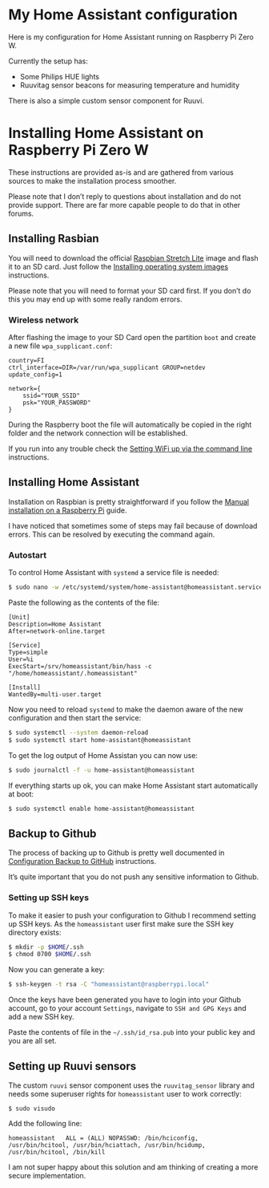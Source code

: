 # My Home Assistant configuration

Here is my configuration for Home Assistant running on Raspberry Pi Zero W.

Currently the setup has:
* Some Philips HUE lights
* Ruuvitag sensor beacons for measuring temperature and humidity

There is also a simple custom sensor component for Ruuvi.


# Installing Home Assistant on Raspberry Pi Zero W

These instructions are provided as-is and are gathered from various sources to make the installation process smoother.

Please note that I don’t reply to questions about installation and do not provide support. There are far more capable people to do that in other forums.

## Installing Rasbian

You will need to download the official [Raspbian Stretch Lite](https://www.raspberrypi.org/downloads/raspbian/) image and flash it to an SD card. Just follow the [Installing operating system images](https://www.raspberrypi.org/documentation/installation/installing-images/README.md) instructions.

Please note that you will need to format your SD card first. If you don’t do this you may end up with some really random errors.

### Wireless network

After flashing the image to your SD Card open the partition `boot` and create a new file `wpa_supplicant.conf`:

```
country=FI
ctrl_interface=DIR=/var/run/wpa_supplicant GROUP=netdev
update_config=1

network={
    ssid="YOUR_SSID"
    psk="YOUR_PASSWORD"
}
```

During the Raspberry boot the file will automatically be copied in the right folder and the network connection will be established.

If you run into any trouble check the [Setting WiFi up via the command line](https://www.raspberrypi.org/documentation/configuration/wireless/wireless-cli.md) instructions.

## Installing Home Assistant

Installation on Raspbian is pretty straightforward if you follow the  [Manual installation on a Raspberry Pi](https://www.home-assistant.io/docs/installation/raspberry-pi/) guide.

I have noticed that sometimes some of steps may fail because of download errors. This can be resolved by executing the command again.

### Autostart

To control Home Assistant with `systemd` a service file is needed:

```bash
$ sudo nano -w /etc/systemd/system/home-assistant@homeassistant.service
```

Paste the following as the contents of the file:

```
[Unit]
Description=Home Assistant
After=network-online.target

[Service]
Type=simple
User=%i
ExecStart=/srv/homeassistant/bin/hass -c "/home/homeassistant/.homeassistant"

[Install]
WantedBy=multi-user.target
```

Now you need to reload `systemd` to make the daemon aware of the new configuration and then start the service:

```bash
$ sudo systemctl --system daemon-reload
$ sudo systemctl start home-assistant@homeassistant
```

To get the log output of Home Assistan you can now use:

```bash
$ sudo journalctl -f -u home-assistant@homeassistant
```

If everything starts up ok, you can make Home Assistant start automatically at boot:

```bash
$ sudo systemctl enable home-assistant@homeassistant
```

## Backup to Github

The process of backing up to Github is pretty well documented in [Configuration Backup to GitHub](https://www.home-assistant.io/docs/ecosystem/backup/backup_github/) instructions.

It’s quite important that you do not push any sensitive information to Github.

### Setting up SSH keys

To make it easier to push your configuration to Github I recommend setting up SSH keys. As the `homeassistant` user first make sure the SSH key directory exists:

```bash
$ mkdir -p $HOME/.ssh
$ chmod 0700 $HOME/.ssh
```

Now you can generate a key:

```bash
$ ssh-keygen -t rsa -C "homeassistant@raspberrypi.local"
```

Once the keys have been generated you have to login into your Github account, go to your account `Settings`, navigate to `SSH and GPG Keys` and add a new SSH key. 

Paste the contents of file in the `~/.ssh/id_rsa.pub` into your public key and you are all set.

## Setting up Ruuvi sensors

The custom `ruuvi` sensor component uses the `ruuvitag_sensor` library and needs some superuser rights for `homeassistant` user to work correctly:

```
$ sudo visudo
```

Add the following line:

```
homeassistant   ALL = (ALL) NOPASSWD: /bin/hciconfig, /usr/bin/hcitool, /usr/bin/hciattach, /usr/bin/hcidump, /usr/bin/hcitool, /bin/kill
```

I am not super happy about this solution and am thinking of creating a more secure implementation.
